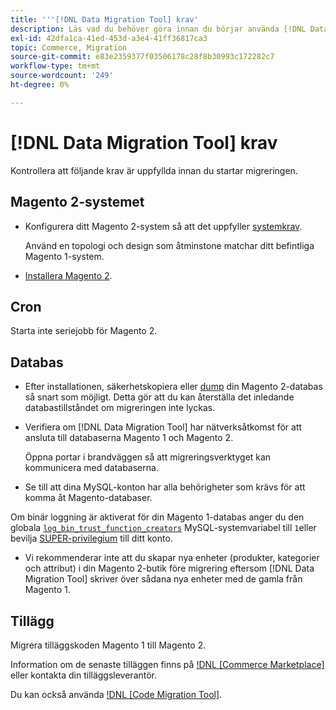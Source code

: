 ```yaml
---
title: '''[!DNL Data Migration Tool] krav'
description: Läs vad du behöver göra innan du börjar använda [!DNL Data Migration Tool] att överföra data mellan Magento 1 och Magento 2.
exl-id: 42dfa1ca-41ed-453d-a3e4-41ff36817ca3
topic: Commerce, Migration
source-git-commit: e83e2359377f03506178c28f8b30993c172282c7
workflow-type: tm+mt
source-wordcount: '249'
ht-degree: 0%

---
```


# [!DNL Data Migration Tool] krav

Kontrollera att följande krav är uppfyllda innan du startar migreringen.

## Magento 2-systemet

* Konfigurera ditt Magento 2-system så att det uppfyller [systemkrav](../../installation/system-requirements.md).

  Använd en topologi och design som åtminstone matchar ditt befintliga Magento 1-system.

* [Installera Magento 2](../../installation/overview.md).

## Cron

Starta inte seriejobb för Magento 2.

## Databas

* Efter installationen, säkerhetskopiera eller [dump](https://dev.mysql.com/doc/refman/8.0/en/mysqldump.html) din Magento 2-databas så snart som möjligt. Detta gör att du kan återställa det inledande databastillståndet om migreringen inte lyckas.

* Verifiera om [!DNL Data Migration Tool] har nätverksåtkomst för att ansluta till databaserna Magento 1 och Magento 2.

  Öppna portar i brandväggen så att migreringsverktyget kan kommunicera med databaserna.

* Se till att dina MySQL-konton har alla behörigheter som krävs för att komma åt Magento-databaser.

Om binär loggning är aktiverat för din Magento 1-databas anger du den globala [`log_bin_trust_function_creators`](https://dev.mysql.com/doc/refman/5.7/en/server-system-variables.html#sysvar_log_bin_trust_function_creators) MySQL-systemvariabel till `1`eller bevilja [SUPER-privilegium](https://dev.mysql.com/doc/refman/5.7/en/privileges-provided.html#priv_super) till ditt konto.

* Vi rekommenderar inte att du skapar nya enheter (produkter, kategorier och attribut) i din Magento 2-butik före migrering eftersom [!DNL Data Migration Tool] skriver över sådana nya enheter med de gamla från Magento 1.

## Tillägg

Migrera tilläggskoden Magento 1 till Magento 2.

Information om de senaste tilläggen finns på [!DNL [Commerce Marketplace]](https://marketplace.magento.com/) eller kontakta din tilläggsleverantör.

Du kan också använda [!DNL [Code Migration Tool]](https://github.com/magento-commerce/code-migration/blob/develop/README.md).
